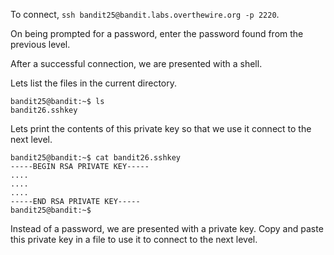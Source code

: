To connect, `ssh bandit25@bandit.labs.overthewire.org -p 2220`.

On being prompted for a password, enter the password found from the previous level.

After a successful connection, we are presented with a shell.

Lets list the files in the current directory.

```
bandit25@bandit:~$ ls
bandit26.sshkey
```


Lets print the contents of this private key so that we use it connect to the next level.

```
bandit25@bandit:~$ cat bandit26.sshkey
-----BEGIN RSA PRIVATE KEY-----
....
....
....
-----END RSA PRIVATE KEY-----
bandit25@bandit:~$
```

Instead of a password, we are presented with a private key. Copy and paste this private key in a file to use it to connect to the next level.